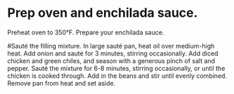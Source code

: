 

# Prep oven and enchilada sauce. 

Preheat oven to 350°F.  Prepare your enchilada sauce.

#Sauté the filling mixture. 
In large sauté pan, heat oil over medium-high heat. Add onion and sauté for 3 minutes, stirring occasionally.  Add diced chicken and green chiles, and season with a generous pinch of salt and pepper.  Sauté the mixture for 6-8 minutes, stirring occasionally, or until the chicken is cooked through.  Add in the beans and stir until evenly combined.  Remove pan from heat and set aside.
